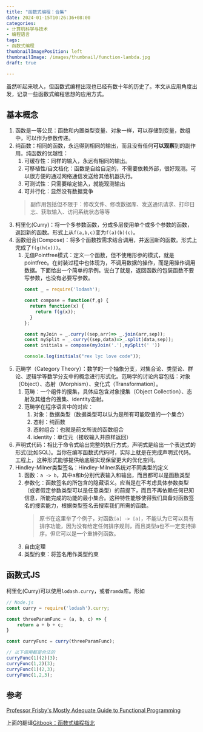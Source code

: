```yaml
---
title: "函数式编程：合集"
date: 2024-01-15T10:26:36+08:00
categories:
- 计算机科学与技术
- 编程语言
tags:
- 函数式编程
thumbnailImagePosition: left
thumbnailImage: /images/thumbnail/function-lambda.jpg
draft: true

---
```

虽然听起来唬人，但函数式编程出现也已经有数十年的历史了。本文从应用角度出发，记录一些函数式编程思想的应用方式。
<!--more-->

## 基本概念
1. 函数是一等公民：函数和内置类型变量、对象一样，可以存储到变量，数组中，可以作为参数传递。
2. 纯函数：相同的函数，永远得到相同的输出，而且没有任何**可以观察**到的副作用。纯函数的优越性：
    1. 可缓存性：同样的输入，永远有相同的输出。
    2. 可移植性/自文档化：函数是自给自足的，不需要依赖外部，很好观测。可以很方便的通过网络通信发送给其他机器执行。
    3. 可测试性：只需要给定输入，就能观测输出
    4. 可并行化：显然没有数据竞争 
    > 副作用包括但不限于：修改文件、修改数据库、发送通讯请求、打印日志、获取输入、访问系统状态等等
3. 柯里化(Curry)：将一个多参数函数，分成多层使用单个或多个参数的函数，返回新的函数。形式上从```f(a,b,c)```变为```f(a)(b)(c)```。
4. 函数组合(Compose)：将多个函数按需求结合调用，并返回新的函数。形式上完成了```f(g(h(x)))```。
    1. 无值Pointfree模式：定义一个函数，但不使用形参的模式，就是pointfree。在封装过程中也体现为，不调用数据的操作，而是用操作调用数据。下面给出一个简单的示例。说白了就是，返回函数的包装函数不要写参数，也没有必要写参数。
        ```js
        const _ = require('lodash');

        const compose = function(f,g) {
          return function(x) {
            return f(g(x));
          }
        };

        const myJoin = _.curry((sep,arr)=> _.join(arr,sep));
        const mySplit = _.curry((sep,data)=>_.split(data,sep));
        const initials = compose(myJoin('.'),mySplit(' '))

        console.log(initials("rex lyc love code"));
        ```
5. 范畴学（Category Theory）：数学的一个抽象分支，对集合论、类型论、群论、逻辑学等数学分支中的概念进行形式化。范畴学的讨论内容包括：对象（Object）、态射（Morphism）、变化式（Transformation）。
    1. 范畴：一个组件的搜集，具体应包含对象搜集（Object Collection）、态射及其组合的搜集、identity态射。
    2. 范畴学在程序语言中的对应：
        1. 对象：数据类型（数据类型可以认为是所有可能取值的一个集合）
        2. 态射：纯函数
        3. 态射组合：也就是前文所说的函数组合
        4. identity：单位元（接收输入并原样返回）
6. 声明式代码：相比于命令式给出完整的执行方式，声明式是给出一个表达式的形式(比如SQL)。当你在编写函数式代码时，实际上就是在完成声明式代码。工程上，这种形式能够提供给底层实现保留更大的优化空间。
7. Hindley-Milner类型签名：Hindley-Milner系统对不同类型的定义
    1. 函数：```a -> b```，其中a和b分别代表输入和输出，而且都可以是函数类型
    2. 参数化：函数签名的所包含的隐藏语义。应当是在不考虑具体参数类型（或者假定参数类型可以是任意类型）的前提下，而且不再依赖任何已知信息，所能完成的功能的最小集合。这种特性能够使得我们具备对函数签名的搜索能力，根据类型签名去搜索我们所需的函数。
        > 原书在这里举了个例子，对函数```[a] -> [a]```，不能认为它可以具有排序功能，因为没有给定任何排序规则，而且类型a也不一定支持排序。但它可以是一个重排列函数。
    3. 自由定理
    4. 类型约束：将签名用作类型约束

## 函数式JS
柯里化(Curry)可以使用```lodash.curry```，或者```ramda```库。形如
```js
// Node.js
const curry = require('lodash').curry;

const threeParamFunc = (a, b, c) => {
    return a + b + c;
}

const curryFunc = curry(threeParamFunc);

// 以下调用都是合法的
curryFunc(1)(2)(3);
curryFunc(1,2)(3);
curryFunc(1)(2,3);
curryFunc(1,2,3);
```

## 参考
[Professor Frisby's Mostly Adequate Guide to Functional Programming](https://mostly-adequate.gitbook.io/mostly-adequate-guide/)

上面的翻译[Gitbook：函数式编程指北](https://llh911001.gitbooks.io/mostly-adequate-guide-chinese/content/)

